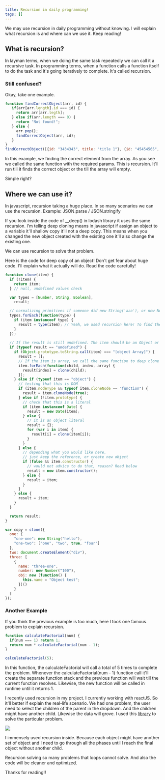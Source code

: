 ```yaml
---
title: Recursion in daily programming!
tags: []
---
```


We may use recursion in daily programming without knowing.
I will explain what recursion is and where can we use it. Keep reading!

## **What is recursion?** 
In layman terms, when we doing the same task repeatedly we can call it a recursive task. In programming terms, when a function calls a function itself to do the task and it's going iteratively to complete. It's called recursion.

### Still confused?

Okay, take one example.

```javascript
function findCorrectObject(arr, id) {
   if(arr[arr.length].id === id) {
     return arr[arr.legth];
   } else if(arr.length === 0) {
     return "Not found!";
   } else {
     arr.pop();
     findCorrectObject(arr, id);
   }
}
findCorrectObject([{id: "3434343", title: "title 1"}, {id: "45454565", title: "title 2"}], "3434343");
```

In this example, we finding the correct element from the array. As you see we called the same function with the required params. This is recursion. It'll run till it finds the correct object or the till the array will empty. 

Simple right?

## **Where we can use it?**
In javascript, recursion taking a huge place. In so many scenarios we can use the recursion. Example: JSON.parse / JSON.stringify

If you look inside the code of __deep() in lodash library it uses the same recursion. I'm telling deep cloning means in javascript if assign an object to a variable it'll shallow copy it'll not a deep copy. This means when you changed the new object created with the existing one it'll also change the existing one. 

We can use recursion to solve that problem. 

Here is the code for deep copy of an object! Don't get fear about huge code. I'll explain what it actually will do. Read the code carefully!

```javascript
function clone(item) {
  if (!item) {
    return item;
  } // null, undefined values check

  var types = [Number, String, Boolean],
    result;

  // normalizing primitives if someone did new String('aaa'), or new Number('444');
  types.forEach(function(type) {
    if (item instanceof type) {
      result = type(item); // Yeah, we used recursion here! To find the exact primitive
    }
  });
  
  // If the result is still undefined. The item should be an Object or Array
  if (typeof result == "undefined") { 
    if (Object.prototype.toString.call(item) === "[object Array]") {
      result = [];
      // If the item is array, we call the same function to deep clone each values. Yes it is recursion.
      item.forEach(function(child, index, array) {
        result[index] = clone(child);
      });
    } else if (typeof item == "object") {
      // testing that this is DOM
      if (item.nodeType && typeof item.cloneNode == "function") {
        result = item.cloneNode(true);
      } else if (!item.prototype) {
        // check that this is a literal
        if (item instanceof Date) {
          result = new Date(item);
        } else {
          // it is an object literal
          result = {};
          for (var i in item) {
            result[i] = clone(item[i]);
          }
        }
      } else {
        // depending what you would like here,
        // just keep the reference, or create new object
        if (false && item.constructor) {
          // would not advice to do that, reason? Read below
          result = new item.constructor();
        } else {
          result = item;
        }
      }
    } else {
      result = item;
    }
  }

  return result;
}

var copy = clone({
  one: {
    "one-one": new String("hello"),
    "one-two": ["one", "two", true, "four"]
  },
  two: document.createElement("div"),
  three: [
    {
      name: "three-one",
      number: new Number("100"),
      obj: new (function() {
        this.name = "Object test";
      })()
    }
  ]
});
```

### **Another Example**
If you think the previous example is too much, here I took one famous problem to explain recursion. 
```javascript
function calculateFactorial(num) {
  if(num === 1) return 1;
  return num * calculateFactorial(num - 1);
}

calculateFactorial(5);
```
In this function, the calculateFactorial will call a total of 5 times to complete the problem. Whenever the calculateFactorial(num - 1) function call it'll create the separate function stack and the previous function will wait till the current function resolves. Likewise, the new function will be called in runtime until it returns 1. 


I recently used recursion in my project. I currently working with reactJS. So it'll better if explain the real-life scenario. We had one problem, the user need to select the children of the parent in the dropdown. And the children might have another child. Likewise the data will grove. I used this [library](https://dowjones.github.io/react-dropdown-tree-select/#/story/with-material-design-styles) to solve the particular problem.

![](https://s5.gifyu.com/images/recursion-example.gif)

I immensely used recursion inside. Because each object might have another set of object and I need to go through all the phases until I reach the final object without another child. 

Recursion solving so many problems that loops cannot solve. And also the code will be cleaner and optimized. 

Thanks for reading!!

 





